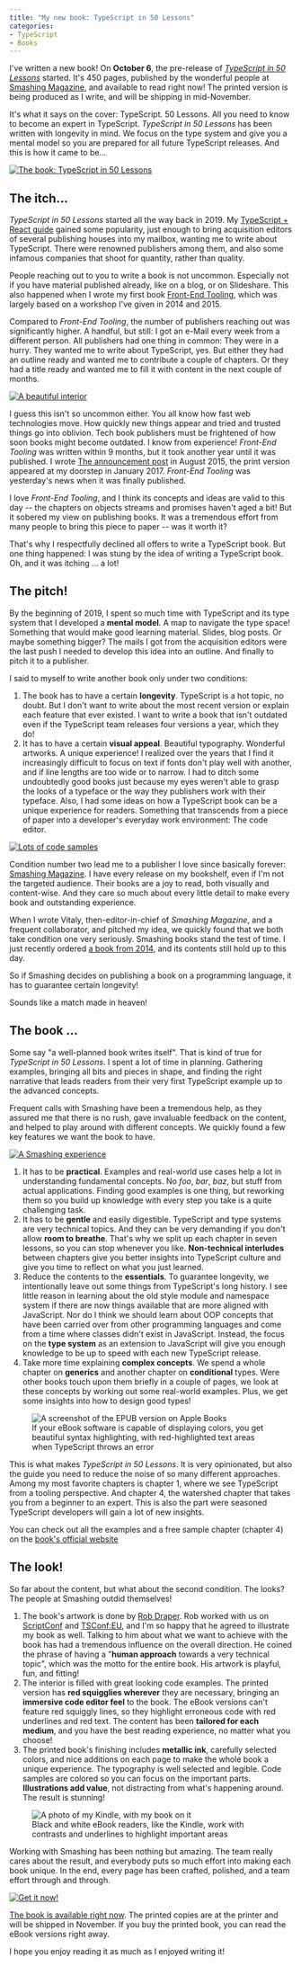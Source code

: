 ```yaml
---
title: "My new book: TypeScript in 50 Lessons"
categories:
- TypeScript
- Books
---
```


I've written a new book! On **October 6**, the pre-release of [*TypeScript in 50 Lessons*](https://www.smashingmagazine.com/printed-books/typescript-in-50-lessons/) started.  It's 450 pages, published by the wonderful people at [Smashing Magazine](https://smashingmagazine.com), and available to read right now! The printed version is being produced as I write, and will be shipping in mid-November.

It's what it says on the cover: TypeScript. 50 Lessons. All you need to know to become an expert in TypeScript.
*TypeScript in 50 Lessons* has been written with longevity in mind. We focus on the type system and give you a mental model so you are prepared for all future TypeScript releases. And this is how it came to be...

[![The book: TypeScript in 50 Lessons](/wp-content/uploads/2020/book-main.png)](https://www.smashingmagazine.com/printed-books/typescript-in-50-lessons/)

## The itch...

*TypeScript in 50 Lessons* started all the way back in 2019. My [TypeScript + React guide](https://fettblog.eu/typescript-react/) gained some popularity, just enough to bring acquisition editors of several publishing houses into my mailbox, wanting me to write about TypeScript. There were renowned publishers among them, and also some infamous companies that shoot for quantity, rather than quality.

People reaching out to you to write a book is not uncommon. Especially not if you have material published already, like on a blog, or on Slideshare. This also happened when I wrote my first book [Front-End Tooling](/the-gulp-book/), which was largely based on a workshop I've given in 2014 and 2015.

Compared to *Front-End Tooling*, the number of publishers reaching out was significantly higher. A handful, but still: I got an e-Mail every week from a different person. All publishers had one thing in common: They were in a hurry. They wanted me to write about TypeScript, yes. But either they had an outline ready and wanted me to contribute a couple of chapters. Or they had a title ready and wanted me to fill it with content in the next couple of months. 

[![A beautiful interior](/wp-content/uploads/2020/book-open.jpg)](https://www.smashingmagazine.com/printed-books/typescript-in-50-lessons/)

I guess this isn't so uncommon either. You all know how fast web technologies move. How quickly new things appear and tried and trusted things go into oblivion. Tech book publishers must be frightened of how soon books might become outdated. I know from experience! *Front-End Tooling* was written within 9 months, but it took another year until it was published. I wrote [The announcement post](/the-gulp-book/) in August 2015, the print version appeared at my doorstep in January 2017. *Front-End Tooling* was yesterday's news when it was finally published.

I love *Front-End Tooling*, and I think its concepts and ideas are valid to this day -- the chapters on objects streams and promises haven't aged a bit! But it sobered my view on publishing books. It was a tremendous effort from many people to bring this piece to paper -- was it worth it?

That's why I respectfully declined all offers to write a TypeScript book. But one thing happened: I was stung by the idea of writing a TypeScript book. Oh, and it was itching ... a lot!

## The pitch!

By the beginning of 2019, I spent so much time with TypeScript and its type system that I developed a **mental model**. A map to navigate the type space! Something that would make good learning material. Slides, blog posts. Or maybe something bigger? The mails I got from the acquisition editors were the last push I needed to develop this idea into an outline. And finally to pitch it to a publisher. 

I said to myself to write another book only under two conditions:

1. The book has to have a certain **longevity**. TypeScript is a hot topic, no doubt. But I don't want to write about the most recent version or explain each feature that ever existed. I want to write a book that isn't outdated even if the TypeScript team releases four versions a year, which they do!
2. It has to have a certain **visual appeal**. Beautiful typography. Wonderful artworks. A unique experience! I realized over the years that I find it increasingly difficult to focus on text if fonts don't play well with another, and if line lengths are too wide or to narrow. I had to ditch some undoubtedly good books just because my eyes weren't able to grasp the looks of a typeface or the way they publishers work with their typeface. Also, I had some ideas on how a TypeScript book can be a unique experience for readers. Something that transcends from a piece of paper into a developer's everyday work environment: The code editor.

[![Lots of code samples](/wp-content/uploads/2020/book-open2.jpg)](https://www.smashingmagazine.com/printed-books/typescript-in-50-lessons/)

Condition number two lead me to a publisher I love since basically forever: [Smashing Magazine](https://smashingmagazine.com). I have every release on my bookshelf, even if I'm not the targeted audience. Their books are a joy to read, both visually and content-wise. And they care so much about every little detail to make every book and outstanding experience. 

When I wrote Vitaly, then-editor-in-chief of *Smashing Magazine*, and a frequent collaborator, and pitched my idea, we quickly found that we both take condition one very seriously. Smashing books stand the test of time. I just recently ordered [a book from 2014](https://www.smashingmagazine.com/printed-books/digital-adaptation/), and its contents still hold up to this day. 

So if Smashing decides on publishing a book on a programming language, it has to guarantee certain longevity!

Sounds like a match made in heaven!

## The book ...

Some say "a well-planned book writes itself". That is kind of true for *TypeScript in 50 Lessons*. I spent a lot of time in planning. Gathering examples, bringing all bits and pieces in shape, and finding the right narrative that leads readers from their very first TypeScript example up to the advanced concepts. 

Frequent calls with Smashing have been a tremendous help, as they assured me that there is no rush, gave invaluable feedback on the content, and helped to play around with different concepts. We quickly found a few key features we want the book to have.

[![A Smashing experience](https://res.cloudinary.com/indysigner/image/fetch/f_auto,q_auto/w_724/https://cloud.netlifyusercontent.com/assets/344dbf88-fdf9-42bb-adb4-46f01eedd629/e85a877b-93c9-47e7-ae60-515879a2e1b0/typescript-cover-big-preview.png)](https://www.smashingmagazine.com/printed-books/typescript-in-50-lessons/)

1. It has to be **practical**. Examples and real-world use cases help a lot in understanding fundamental concepts. No *foo*, *bar*, *baz*, but stuff from actual applications. Finding good examples is one thing, but reworking them so you build up knowledge with every step you take is a quite challenging task.
2. It has to be **gentle** and easily digestible. TypeScript and type systems are very technical topics. And they can be very demanding if you don't allow **room to breathe**. That's why we split up each chapter in seven lessons, so you can stop whenever you like. **Non-technical interludes** between chapters give you better insights into TypeScript culture and give you time to reflect on what you just learned.
3. Reduce the contents to the **essentials**. To guarantee longevity, we intentionally leave out some things from TypeScript's long history. I see little reason in learning about the old style module and namespace system if there are now things available that are more aligned with JavaScript. Nor do I think we should learn about OOP concepts that have been carried over from other programming languages and come from a time where classes didn't exist in JavaScript. Instead, the focus on the **type system** as an extension to JavaScript will give you enough knowledge to be up to speed with each new TypeScript release.
4. Take more time explaining **complex concepts**. We spend a whole chapter on **generics** and another chapter on **conditional** types. Were other books touch upon them briefly in a couple of pages, we look at these concepts by working out some real-world examples. Plus, we get some insights into how to design good types!


<figure class="img-holder wide">
  <img src="/wp-content/uploads/2020/book-ibooks.png" class="no-frame"
    loading="lazy"
    alt="A screenshot of the EPUB version on Apple Books" />
    <figcaption>If your eBook software is capable of displaying colors, you get beautiful syntax highlighting, with red-highlighted text areas when TypeScript throws an error</figcaption>
</figure>

This is what makes *TypeScript in 50 Lessons*. It is very opinionated, but also the guide you need to reduce the noise of so many different approaches. Among my most favorite chapters is chapter 1, where we see TypeScript from a tooling perspective. And chapter 4, the watershed chapter that takes you from a beginner to an expert. This is also the part were seasoned TypeScript developers will gain a lot of new insights.

You can check out all the examples and a free sample chapter (chapter 4) on the [book's official website](https://typescript-book.com)

## The look!

So far about the content, but what about the second condition. The looks? The people at Smashing outdid themselves!

1. The book's artwork is done by [Rob Draper](https://robdraper.co.uk). Rob worked with us on [ScriptConf](https://scriptconf.org) and [TSConf:EU](https://tsconf.eu), and I'm so happy that he agreed to illustrate my book as well. Talking to him about what we want to achieve with the book has had a tremendous influence on the overall direction. He coined the phrase of having a "**human approach** towards a very technical topic", which was the motto for the entire book. His artwork is playful, fun, and fitting!
2. The interior is filled with great looking code examples. The printed version has **red squigglies wherever** they are necessary, bringing an **immersive code editor feel** to the book. The eBook versions can't feature red squiggly lines, so they highlight erroneous code with red underlines and red text. The content has been **tailored for each medium**, and you have the best reading experience, no matter what you choose!
3. The printed book's finishing includes **metallic ink**, carefully selected colors, and nice additions on each page to make the whole book a unique experience. The typography is well selected and legible. Code samples are colored so you can focus on the important parts. **Illustrations add value**, not distracting from what's happening around. The result is stunning!


<figure class="img-holder wide">
  <img src="/wp-content/uploads/2020/book-kindle.jpg"
    loading="lazy"
    alt="A photo of my Kindle, with my book on it" />
    <figcaption>Black and white eBook readers, like the Kindle, work with contrasts and underlines to highlight important areas</figcaption>
</figure>

Working with Smashing has been nothing but amazing. The team really cares about the result, and everybody puts so much effort into making each book unique. In the end, every page has been crafted, polished, and a team effort through and through.

[![Get it now!](/wp-content/uploads/2020/book-mailing.png)](https://www.smashingmagazine.com/printed-books/typescript-in-50-lessons/)

[The book is available right now](https://www.smashingmagazine.com/printed-books/typescript-in-50-lessons/). The printed copies are at the printer and will be shipped in November. If you buy the printed book, you can read the eBook versions right away. 

I hope you enjoy reading it as much as I enjoyed writing it!

